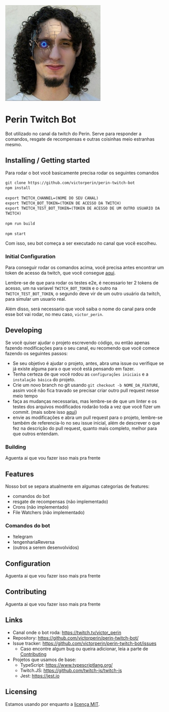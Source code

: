 ![Perin Bot Logo](.readme/logo.jpg)

# Perin Twitch Bot

Bot utilizado no canal da twitch do Perin. Serve para responder a comandos, resgate de recompensas e outras coisinhas meio estranhas mesmo.

## Installing / Getting started

Para rodar o bot você basicamente precisa rodar os seguintes comandos

```shell
git clone https://github.com/victorperin/perin-twitch-bot
npm install

export TWITCH_CHANNEL=(NOME DO SEU CANAL)
export TWITCH_BOT_TOKEN=(TOKEN DE ACESSO DA TWITCH)
export TWITCH_TEST_BOT_TOKEN=(TOKEN DE ACESSO DE UM OUTRO USUARIO DA TWITCH)

npm run build

npm start
```

Com isso, seu bot começa a ser executado no canal que você escolheu.

### Initial Configuration

Para conseguir rodar os comandos acima, você precisa antes encontrar um token de acesso da twitch, que você consegue [aqui]().

Lembre-se de que para rodar os testes e2e, é necessario ter 2 tokens de acesso, um na variavel `TWITCH_BOT_TOKEN` e o outro na `TWITCH_TEST_BOT_TOKEN`, o segundo deve vir de um outro usuário da twitch, para simular um usuario real.

Além disso, será necessario que você saiba o nome do canal para onde esse bot vai rodar, no meu caso, `victor_perin`.

## Developing

Se você quiser ajudar o projeto escrevendo código, ou então apenas fazendo modificações para o seu canal, eu recomendo que você comece fazendo os seguintes passos:

- Se seu objetivo é ajudar o projeto, antes, abra uma issue ou verifique se já existe alguma para o que você está pensando em fazer.
- Tenha certeza de que você rodou as `configurações iniciais` e a `instalação básica` do projeto.
- Crie um novo branch no git usando `git checkout -b NOME_DA_FEATURE`, assim você não fica travado se precisar criar outro pull request nesse meio tempo
- faça as mudanças necessarias, mas lembre-se de que um linter e os testes dos arquivos modificados rodarão toda a vez que você fizer um commit. (mais sobre isso [aqui]())
- envie as modificações e abra um pull request para o projeto, lembre-se também de referencia-lo no seu issue inicial, além de descrever o que fez na descrição do pull request, quanto mais completo, melhor para que outros entendam.


### Building

Aguenta ai que vou fazer isso mais pra frente

## Features

Nosso bot se separa atualmente em algumas categorias de features:
  - comandos do bot
  - resgate de recompensas (não implementado)
  - Crons (não implementado)
  - File Watchers (não implementado)

### Comandos do bot
  - !telegram
  - !engenhariaReversa
  - (outros a serem desenvolvidos)

## Configuration

Aguenta ai que vou fazer isso mais pra frente

## Contributing

Aguenta ai que vou fazer isso mais pra frente

## Links


- Canal onde o bot roda: https://twitch.tv/victor_perin
- Repository: https://github.com/victorperin/perin-twitch-bot/
- Issue tracker: https://github.com/victorperin/perin-twitch-bot/issues
  - Caso encontre algum bug ou queira adicionar, leia a parte de [Contributing](#Contributing)
- Projetos que usamos de base:
  - TypeScript: https://www.typescriptlang.org/
  - Twitch.JS: https://github.com/twitch-js/twitch-js
  - Jest: https://jest.io


## Licensing

Estamos usando por enquanto a [licença MIT](https://choosealicense.com/licenses/mit/).
